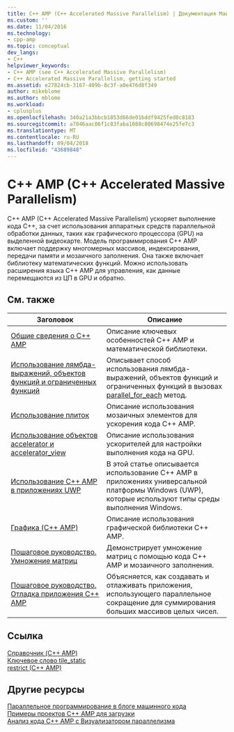 ```yaml
---
title: C++ AMP (C++ Accelerated Massive Parallelism) | Документация Майкрософт
ms.custom: ''
ms.date: 11/04/2016
ms.technology:
- cpp-amp
ms.topic: conceptual
dev_langs:
- C++
helpviewer_keywords:
- C++ AMP (see C++ Accelerated Massive Parallelism)
- C++ Accelerated Massive Parallelism, getting started
ms.assetid: e27824cb-3167-409b-8c3f-a0e476d8f349
author: mikeblome
ms.author: mblome
ms.workload:
- cplusplus
ms.openlocfilehash: 340a21a3bbcb1853d66de01bddf9425fed0c8183
ms.sourcegitcommit: a7046aac86f1c83faba1088c80698474e25fe7c3
ms.translationtype: MT
ms.contentlocale: ru-RU
ms.lasthandoff: 09/04/2018
ms.locfileid: "43689848"
---
```

# <a name="c-amp-c-accelerated-massive-parallelism"></a>C++ AMP (C++ Accelerated Massive Parallelism)
C++ AMP (C++ Accelerated Massive Parallelism) ускоряет выполнение кода C++, за счет использования аппаратных средств параллельной обработки данных, таких как графического процессора (GPU) на выделенной видеокарте. Модель программирования C++ AMP включает поддержку многомерных массивов, индексирования, передачи памяти и мозаичного заполнения. Она также включает библиотеку математических функций. Можно использовать расширения языка C++ AMP для управления, как данные перемещаются из ЦП в GPU и обратно.  
  
## <a name="related-topics"></a>См. также  
  
|Заголовок|Описание|  
|-----------|-----------------|  
|[Общие сведения о C++ AMP](../../parallel/amp/cpp-amp-overview.md)|Описание ключевых особенностей C++ AMP и математической библиотеки.|  
|[Использование лямбда-выражений, объектов функций и ограниченных функций](../../parallel/amp/using-lambdas-function-objects-and-restricted-functions.md)|Описывает способ использования лямбда-выражений, объектов функций и ограниченных функций в вызовах [parallel_for_each](reference/concurrency-namespace-functions-amp.md#parallel_for_each) метод.|  
|[Использование плиток](../../parallel/amp/using-tiles.md)|Описание использования мозаичных элементов для ускорения кода C++ AMP.|  
|[Использование объектов accelerator и accelerator_view](../../parallel/amp/using-accelerator-and-accelerator-view-objects.md)|Описание использования ускорителей для настройки выполнения кода на GPU.|  
|[Использование C++ AMP в приложениях UWP](../../parallel/amp/using-cpp-amp-in-windows-store-apps.md)|В этой статье описывается использование C++ AMP в приложениях универсальной платформы Windows (UWP), которые используют типы среды выполнения Windows.|  
|[Графика (C++ AMP)](../../parallel/amp/graphics-cpp-amp.md)|Описание использования графической библиотеки C++ AMP.|  
|[Пошаговое руководство. Умножение матриц](../../parallel/amp/walkthrough-matrix-multiplication.md)|Демонстрирует умножение матриц с помощью кода C++ AMP и мозаичного заполнения.|  
|[Пошаговое руководство. Отладка приложения C++ AMP](../../parallel/amp/walkthrough-debugging-a-cpp-amp-application.md)|Объясняется, как создавать и отлаживать приложения, использующего параллельное сокращение для суммирования больших массивов целых чисел.|  
  
## <a name="reference"></a>Ссылка  

[Справочник (C++ AMP)](../../parallel/amp/reference/reference-cpp-amp.md)    
[Ключевое слово tile_static](../../cpp/tile-static-keyword.md)    
[restrict (C++ AMP)](../../cpp/restrict-cpp-amp.md)  
  
## <a name="other-resources"></a>Другие ресурсы  
 
[Параллельное программирование в блоге машинного кода](http://go.microsoft.com/fwlink/p/?linkid=238472)  
[Примеры проектов C++ AMP для загрузки](http://go.microsoft.com/fwlink/p/?linkid=248508)  
[Анализ кода C++ AMP с Визуализатором параллелизма](https://blogs.msdn.microsoft.com/nativeconcurrency/2012/03/09/analyzing-c-amp-code-with-the-concurrency-visualizer/)